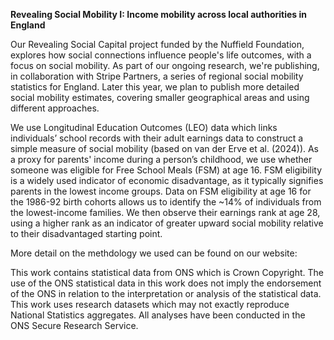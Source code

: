 **Revealing Social Mobility I: Income mobility across local authorities in England**

Our Revealing Social Capital project funded by the Nuffield Foundation, explores how social connections influence people's life outcomes, with a focus on social mobility. As part of our ongoing research, we're publishing, in collaboration with Stripe Partners, a series of regional social mobility statistics for England. Later this year, we plan to publish more detailed social mobility estimates, covering smaller geographical areas and using different approaches.    

We use Longitudinal Education Outcomes (LEO) data which links individuals’ school records with their adult earnings data to construct a simple measure of social mobility (based on van der Erve et al. (2024)). As a proxy for parents' income during a person’s childhood, we use whether someone was eligible for Free School Meals (FSM) at age 16. FSM eligibility is a widely used indicator of economic disadvantage, as it typically signifies parents in the lowest income groups. Data on FSM eligibility at age 16 for the 1986-92 birth cohorts allows us to identify the ~14% of individuals from the lowest-income families. We then observe their earnings rank at age 28, using a higher rank as an indicator of greater upward social mobility relative to their disadvantaged starting point.

More detail on the methdology we used can be found on our website:  

This work contains statistical data from ONS which is Crown Copyright. The use of the ONS statistical data in this work does not imply the endorsement of the ONS in relation to the interpretation or analysis of the statistical data. This work uses research datasets which may not exactly reproduce National Statistics aggregates. All analyses have been conducted in the ONS Secure Research Service.
